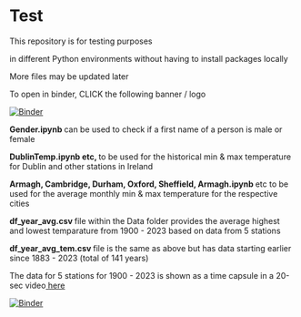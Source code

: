 # Test
This repository is for testing purposes

in different Python environments without having to install packages locally

More files may be updated later

To open in binder, CLICK the following banner / logo


[![Binder](https://mybinder.org/badge_logo.svg)](https://mybinder.org/v2/gh/bibekbhatta/Test/HEAD)

<b> Gender.ipynb </b> can be used to check if a first name of a person is male or female

<b>  DublinTemp.ipynb etc,  </b> to be used for the historical min & max temperature for Dublin and other stations in Ireland

<b> Armagh, Cambridge, Durham, Oxford, Sheffield, Armagh.ipynb </b> etc to be used for the average monthly min & max temperature for the respective cities

<b> df_year_avg.csv </b> file within the Data folder provides the average highest and lowest temparature from 1900 - 2023 based on data from 5 stations  

<b> df_year_avg_tem.csv </b> file is the same as above but has data starting earlier since 1883 - 2023 (total of 141 years)

The data for 5 stations for 1900 - 2023 is shown as a time capsule in a 20-sec video<a href="https://x.com/DrBibekBhatta/status/1874123567048032309"> here</a>


[![Binder](https://mybinder.org/badge_logo.svg)](https://mybinder.org/v2/gh/bibekbhatta/Test/HEAD)
